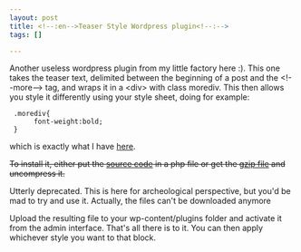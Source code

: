 ```yaml
--- 
layout: post
title: <!--:en-->Teaser Style Wordpress plugin<!--:-->
tags: []

---
```

<!--:en-->Another useless wordpress plugin from my little factory here :). This one takes the teaser text, delimited between the beginning of a post and the &lt;!--more--&gt; tag, and wraps it in a &lt;div&gt; with class morediv. This then allows you style it differently using your style sheet, doing for example:

     .morediv{
          font-weight:bold;
     }

which is exactly what I have <a href="http://jfoucher.com/author-page-wordpress-plugin/">here</a>.

<del datetime="2011-04-28T11:11:42+00:00">To install it, either put the <a href="http://jfoucher.com/source/morediv/">source code</a> in a php file or get the <a href="http://jfoucher.com/source/morediv.gz">gzip file</a> and uncompress it.</del>

Utterly deprecated. This is here for archeological perspective, but you'd be mad to try and use it. Actually, the files can't be downloaded anymore

Upload the resulting file to your wp-content/plugins folder and activate it from the admin interface. That's all there is to it. You can then apply whichever style you want to that block.<!--:-->
